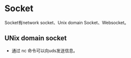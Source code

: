 # Socket

Socket有network socket、Unix domain Socket、Websocket。



## UNix domain socket

* 通过 nc 命令可以向uds发送信息。